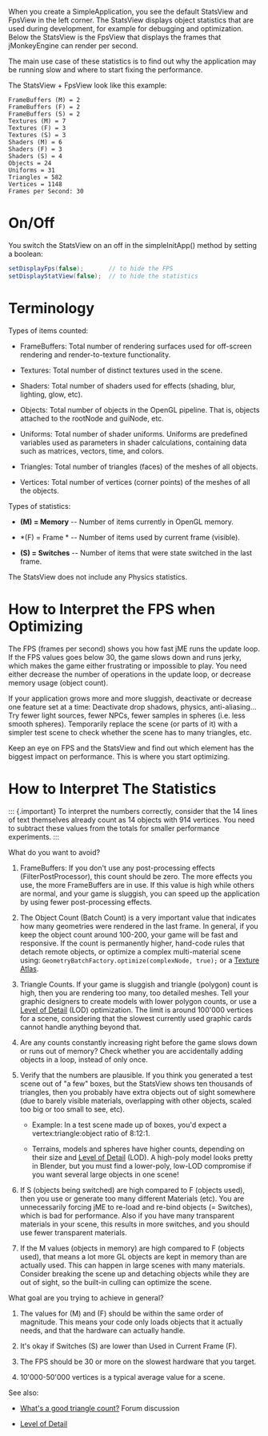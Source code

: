 When you create a SimpleApplication, you see the default StatsView and
FpsView in the left corner. The StatsView displays object statistics
that are used during development, for example for debugging and
optimization. Below the StatsView is the FpsView that displays the
frames that jMonkeyEngine can render per second.

The main use case of these statistics is to find out why the application
may be running slow and where to start fixing the performance.

The StatsView + FpsView look like this example:

    FrameBuffers (M) = 2
    FrameBuffers (F) = 2
    FrameBuffers (S) = 2
    Textures (M) = 7
    Textures (F) = 3
    Textures (S) = 3
    Shaders (M) = 6
    Shaders (F) = 3
    Shaders (S) = 4
    Objects = 24
    Uniforms = 31
    Triangles = 582
    Vertices = 1148
    Frames per Second: 30

On/Off
======

You switch the StatsView on an off in the simpleInitApp() method by
setting a boolean:

```java
setDisplayFps(false);       // to hide the FPS
setDisplayStatView(false);  // to hide the statistics
```

Terminology
===========

Types of items counted:

-   FrameBuffers: Total number of rendering surfaces used for off-screen
    rendering and render-to-texture functionality.

-   Textures: Total number of distinct textures used in the scene.

-   Shaders: Total number of shaders used for effects (shading, blur,
    lighting, glow, etc).

-   Objects: Total number of objects in the OpenGL pipeline. That is,
    objects attached to the rootNode and guiNode, etc.

-   Uniforms: Total number of shader uniforms. Uniforms are predefined
    variables used as parameters in shader calculations, containing data
    such as matrices, vectors, time, and colors.

-   Triangles: Total number of triangles (faces) of the meshes of all
    objects.

-   Vertices: Total number of vertices (corner points) of the meshes of
    all the objects.

Types of statistics:

-   **(M) = Memory** -- Number of items currently in OpenGL memory.

-   \*(F) = Frame \* -- Number of items used by current frame (visible).

-   **(S) = Switches** -- Number of items that were state switched in
    the last frame.

The StatsView does not include any Physics statistics.

How to Interpret the FPS when Optimizing
========================================

The FPS (frames per second) shows you how fast jME runs the update loop.
If the FPS values goes below 30, the game slows down and runs jerky,
which makes the game either frustrating or impossible to play. You need
either decrease the number of operations in the update loop, or decrease
memory usage (object count).

If your application grows more and more sluggish, deactivate or decrease
one feature set at a time: Deactivate drop shadows, physics,
anti-aliasing... Try fewer light sources, fewer NPCs, fewer samples in
spheres (i.e. less smooth spheres). Temporarily replace the scene (or
parts of it) with a simpler test scene to check whether the scene has to
many triangles, etc.

Keep an eye on FPS and the StatsView and find out which element has the
biggest impact on performance. This is where you start optimizing.

How to Interpret The Statistics
===============================

::: {.important}
To interpret the numbers correctly, consider that the 14 lines of text
themselves already count as 14 objects with 914 vertices. You need to
subtract these values from the totals for smaller performance
experiments.
:::

What do you want to avoid?

1.  FrameBuffers: If you don't use any post-processing effects
    (FilterPostProcessor), this count should be zero. The more effects
    you use, the more FrameBuffers are in use. If this value is high
    while others are normal, and your game is sluggish, you can speed up
    the application by using fewer post-processing effects.

2.  The Object Count (Batch Count) is a very important value that
    indicates how many geometries were rendered in the last frame. In
    general, if you keep the object count around 100-200, your game will
    be fast and responsive. If the count is permanently higher,
    hand-code rules that detach remote objects, or optimize a complex
    multi-material scene using:
    `GeometryBatchFactory.optimize(complexNode, true);` or a [Texture
    Atlas](../../jme3/advanced/texture_atlas).

3.  Triangle Counts. If your game is sluggish and triangle (polygon)
    count is high, then you are rendering too many, too detailed meshes.
    Tell your graphic designers to create models with lower polygon
    counts, or use a [Level of
    Detail](../../jme3/advanced/level_of_detail) (LOD) optimization.
    The limit is around 100\'000 vertices for a scene, considering that
    the slowest currently used graphic cards cannot handle anything
    beyond that.

4.  Are any counts constantly increasing right before the game slows
    down or runs out of memory? Check whether you are accidentally
    adding objects in a loop, instead of only once.

5.  Verify that the numbers are plausible. If you think you generated a
    test scene out of "a few" boxes, but the StatsView shows ten
    thousands of triangles, then you probably have extra objects out of
    sight somewhere (due to barely visible materials, overlapping with
    other objects, scaled too big or too small to see, etc).

    -   Example: In a test scene made up of boxes, you'd expect a
        vertex:triangle:object ratio of 8:12:1.

    -   Terrains, models and spheres have higher counts, depending on
        their size and [Level of
        Detail](../../jme3/advanced/level_of_detail) (LOD). A
        high-poly model looks pretty in Blender, but you must find a
        lower-poly, low-LOD compromise if you want several large objects
        in one scene!

6.  If S (objects being switched) are high compared to F (objects used),
    then you use or generate too many different Materials (etc). You are
    unnecessarily forcing jME to re-load and re-bind objects (=
    Switches), which is bad for performance. Also if you have many
    transparent materials in your scene, this results in more switches,
    and you should use fewer transparent materials.

7.  If the M values (objects in memory) are high compared to F (objects
    used), that means a lot more GL objects are kept in memory than are
    actually used. This can happen in large scenes with many materials.
    Consider breaking the scene up and detaching objects while they are
    out of sight, so the built-in culling can optimize the scene.

What goal are you trying to achieve in general?

1.  The values for (M) and (F) should be within the same order of
    magnitude. This means your code only loads objects that it actually
    needs, and that the hardware can actually handle.

2.  It's okay if Switches (S) are lower than Used in Current Frame (F).

3.  The FPS should be 30 or more on the slowest hardware that you
    target.

4.  10\'000-50\'000 vertices is a typical average value for a scene.

See also:

-   [What's a good triangle
    count?](https://hub.jmonkeyengine.org/t/good-triangles-count/22843)
    Forum discussion

-   [Level of Detail](../../jme3/advanced/level_of_detail)
